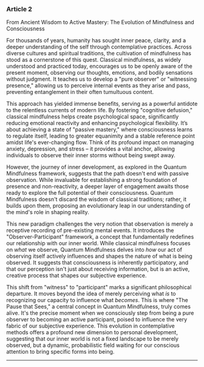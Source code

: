 ### Article 2
From Ancient Wisdom to Active Mastery: The Evolution of Mindfulness and Consciousness



For thousands of years, humanity has sought inner peace, clarity, and a deeper understanding of the self through contemplative practices. Across diverse cultures and spiritual traditions, the cultivation of mindfulness has stood as a cornerstone of this quest. Classical mindfulness, as widely understood and practiced today, encourages us to be openly aware of the present moment, observing our thoughts, emotions, and bodily sensations without judgment. It teaches us to develop a "pure observer" or "witnessing presence," allowing us to perceive internal events as they arise and pass, preventing entanglement in their often tumultuous content.

This approach has yielded immense benefits, serving as a powerful antidote to the relentless currents of modern life. By fostering "cognitive defusion," classical mindfulness helps create psychological space, significantly reducing emotional reactivity and enhancing psychological flexibility. It’s about achieving a state of "passive mastery," where consciousness learns to regulate itself, leading to greater equanimity and a stable reference point amidst life's ever-changing flow. Think of its profound impact on managing anxiety, depression, and stress – it provides a vital anchor, allowing individuals to observe their inner storms without being swept away.

However, the journey of inner development, as explored in the Quantum Mindfulness framework, suggests that the path doesn't end with passive observation. While invaluable for establishing a strong foundation of presence and non-reactivity, a deeper layer of engagement awaits those ready to explore the full potential of their consciousness. Quantum Mindfulness doesn't discard the wisdom of classical traditions; rather, it builds upon them, proposing an evolutionary leap in our understanding of the mind's role in shaping reality.

This new paradigm challenges the very notion that observation is merely a receptive recording of pre-existing mental events. It introduces the "Observer-Participant" framework, a concept that fundamentally redefines our relationship with our inner world. While classical mindfulness focuses on *what* we observe, Quantum Mindfulness delves into *how* our act of observing itself actively influences and shapes the nature of what is being observed. It suggests that consciousness is inherently participatory, and that our perception isn't just about receiving information, but is an active, creative process that shapes our subjective experience.

This shift from "witness" to "participant" marks a significant philosophical departure. It moves beyond the idea of merely perceiving what *is* to recognizing our capacity to influence what *becomes*. This is where "The Pause that Sees," a central concept in Quantum Mindfulness, truly comes alive. It's the precise moment when we consciously step from being a pure observer to becoming an active participant, poised to influence the very fabric of our subjective experience. This evolution in contemplative methods offers a profound new dimension to personal development, suggesting that our inner world is not a fixed landscape to be merely observed, but a dynamic, probabilistic field waiting for our conscious attention to bring specific forms into being.

---